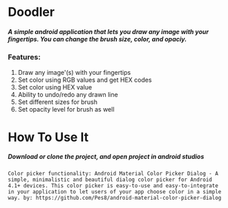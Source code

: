 # Doodler

##### A simple android application that lets you draw any image with your fingertips. You can change the brush size, color, and opaciy.
### Features:
  1. Draw any image'(s) with your fingertips
  2. Set color using RGB values and get HEX codes
  3. Set color using HEX value
  4. Ability to undo/redo any drawn line
  5. Set different sizes for brush
  6. Set opacity level for brush as well
  
  
# How To Use It
##### Download or clone the project, and open project in android studios




``` Color picker functionality: Android Material Color Picker Dialog - A simple, minimalistic and beautiful dialog color picker for Android 4.1+ devices. This color picker is easy-to-use and easy-to-integrate in your application to let users of your app choose color in a simple way. by: https://github.com/Pes8/android-material-color-picker-dialog ```

